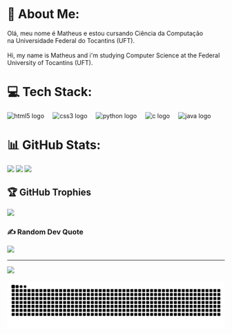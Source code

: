 
# 💫 About Me:
Olá, meu nome é Matheus e estou cursando Ciência da Computação<br>na Universidade Federal do Tocantins (UFT).<br><br>Hi, my name is Matheus and i'm studying Computer Science at the Federal<br>University of Tocantins (UFT).


# 💻 Tech Stack:
<div align="left">
  <img src="https://cdn.jsdelivr.net/gh/devicons/devicon/icons/html5/html5-original.svg" height="30" alt="html5 logo"  />
  <img width="12" />
  <img src="https://cdn.jsdelivr.net/gh/devicons/devicon/icons/css3/css3-original.svg" height="30" alt="css3 logo"  />
  <img width="12" />
  <img src="https://cdn.jsdelivr.net/gh/devicons/devicon/icons/python/python-original.svg" height="30" alt="python logo"  />
  <img width="12" />
  <img src="https://cdn.jsdelivr.net/gh/devicons/devicon/icons/c/c-original.svg" height="30" alt="c logo"  />
  <img width="12" />
  <img src="https://cdn.jsdelivr.net/gh/devicons/devicon/icons/java/java-original.svg" height="30" alt="java logo"  />
</div>

# 📊 GitHub Stats:
![](https://github-readme-stats.vercel.app/api?username=matheuspontes01&theme=dark&hide_border=false&include_all_commits=false&count_private=false)
![](https://nirzak-streak-stats.vercel.app/?user=matheuspontes01&theme=dark&hide_border=false)
![](https://github-readme-stats.vercel.app/api/top-langs/?username=matheuspontes01&theme=dark&hide_border=false&include_all_commits=false&count_private=false&layout=compact)

## 🏆 GitHub Trophies
![](https://github-profile-trophy.vercel.app/?username=matheuspontes01&theme=dark&no-frame=false&no-bg=true&margin-w=4)

### ✍️ Random Dev Quote
![](https://quotes-github-readme.vercel.app/api?type=horizontal&theme=dark)

---
[![](https://visitcount.itsvg.in/api?id=matheuspontes01&icon=0&color=0)](https://visitcount.itsvg.in)

<img src="https://raw.githubusercontent.com/matheuspontes01/matheuspontes01/output/snake.svg" alt="Snake animation" />
<!-- Proudly created with GPRM ( https://gprm.itsvg.in ) -->

